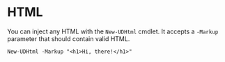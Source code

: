 # HTML

You can inject any HTML with the `New-UDHtml` cmdlet. It accepts a `-Markup` parameter that should contain valid HTML. 

```text
New-UDHtml -Markup "<h1>Hi, there!</h1>"
```

